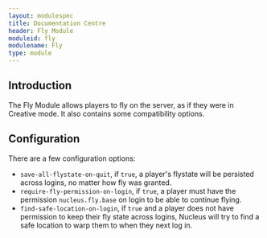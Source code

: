 ```yaml
---
layout: modulespec
title: Documentation Centre
header: Fly Module
moduleid: fly
modulename: Fly
type: module
---
```


## Introduction

The Fly Module allows players to fly on the server, as if they were in Creative mode. It also contains some compatibility options.

## Configuration

There are a few configuration options:

* `save-all-flystate-on-quit`, if `true`, a player's flystate will be persisted across logins, no matter how fly was granted.
* `require-fly-permission-on-login`, if `true`, a player must have the permission `nucleus.fly.base` on login to be able to continue flying.
* `find-safe-location-on-login`, if `true` and a player does not have permission to keep their fly state across logins, 
Nucleus will try to find a safe location to warp them to when they next log in.


